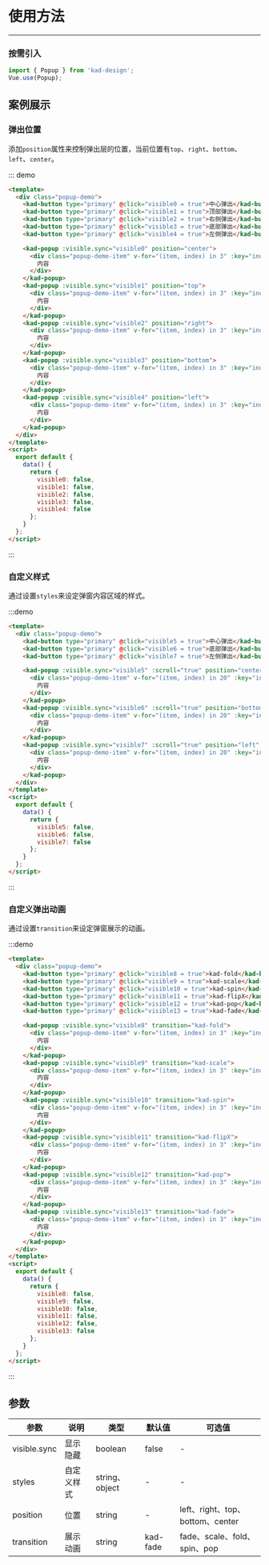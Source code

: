 # 使用方法

---

### 按需引入

```js
import { Popup } from 'kad-design';
Vue.use(Popup);
```

## 案例展示

### 弹出位置

添加`position`属性来控制弹出层的位置，当前位置有`top`、`right`、`bottom`、`left`、`center`。

::: demo

```html
<template>
  <div class="popup-demo">
    <kad-button type="primary" @click="visible0 = true">中心弹出</kad-button>
    <kad-button type="primary" @click="visible1 = true">顶部弹出</kad-button>
    <kad-button type="primary" @click="visible2 = true">右侧弹出</kad-button>
    <kad-button type="primary" @click="visible3 = true">底部弹出</kad-button>
    <kad-button type="primary" @click="visible4 = true">左侧弹出</kad-button>

    <kad-popup :visible.sync="visible0" position="center">
      <div class="popup-demo-item" v-for="(item, index) in 3" :key="index">
        内容
      </div>
    </kad-popup>
    <kad-popup :visible.sync="visible1" position="top">
      <div class="popup-demo-item" v-for="(item, index) in 3" :key="index">
        内容
      </div>
    </kad-popup>
    <kad-popup :visible.sync="visible2" position="right">
      <div class="popup-demo-item" v-for="(item, index) in 3" :key="index">
        内容
      </div>
    </kad-popup>
    <kad-popup :visible.sync="visible3" position="bottom">
      <div class="popup-demo-item" v-for="(item, index) in 3" :key="index">
        内容
      </div>
    </kad-popup>
    <kad-popup :visible.sync="visible4" position="left">
      <div class="popup-demo-item" v-for="(item, index) in 3" :key="index">
        内容
      </div>
    </kad-popup>
  </div>
</template>
<script>
  export default {
    data() {
      return {
        visible0: false,
        visible1: false,
        visible2: false,
        visible3: false,
        visible4: false
      };
    }
  };
</script>
```

:::

### 自定义样式

通过设置`styles`来设定弹窗内容区域的样式。

:::demo

```html
<template>
  <div class="popup-demo">
    <kad-button type="primary" @click="visible5 = true">中心弹出</kad-button>
    <kad-button type="primary" @click="visible6 = true">底部弹出</kad-button>
    <kad-button type="primary" @click="visible7 = true">左侧弹出</kad-button>

    <kad-popup :visible.sync="visible5" :scroll="true" position="center" :styles="{ width: '400px', height: '500px' }">
      <div class="popup-demo-item" v-for="(item, index) in 20" :key="index">
        内容
      </div>
    </kad-popup>
    <kad-popup :visible.sync="visible6" :scroll="true" position="bottom" :styles="{ height: '400px' }">
      <div class="popup-demo-item" v-for="(item, index) in 20" :key="index">
        内容
      </div>
    </kad-popup>
    <kad-popup :visible.sync="visible7" :scroll="true" position="left" :styles="{ width: '400px' }">
      <div class="popup-demo-item" v-for="(item, index) in 20" :key="index">
        内容
      </div>
    </kad-popup>
  </div>
</template>
<script>
  export default {
    data() {
      return {
        visible5: false,
        visible6: false,
        visible7: false
      };
    }
  };
</script>
```

:::

### 自定义弹出动画

通过设置`transition`来设定弹窗展示的动画。

:::demo

```html
<template>
  <div class="popup-demo">
    <kad-button type="primary" @click="visible8 = true">kad-fold</kad-button>
    <kad-button type="primary" @click="visible9 = true">kad-scale</kad-button>
    <kad-button type="primary" @click="visible10 = true">kad-spin</kad-button>
    <kad-button type="primary" @click="visible11 = true">kad-flipX</kad-button>
    <kad-button type="primary" @click="visible12 = true">kad-pop</kad-button>
    <kad-button type="primary" @click="visible13 = true">kad-fade</kad-button>

    <kad-popup :visible.sync="visible8" transition="kad-fold">
      <div class="popup-demo-item" v-for="(item, index) in 3" :key="index">
        内容
      </div>
    </kad-popup>
    <kad-popup :visible.sync="visible9" transition="kad-scale">
      <div class="popup-demo-item" v-for="(item, index) in 3" :key="index">
        内容
      </div>
    </kad-popup>
    <kad-popup :visible.sync="visible10" transition="kad-spin">
      <div class="popup-demo-item" v-for="(item, index) in 3" :key="index">
        内容
      </div>
    </kad-popup>
    <kad-popup :visible.sync="visible11" transition="kad-flipX">
      <div class="popup-demo-item" v-for="(item, index) in 3" :key="index">
        内容
      </div>
    </kad-popup>
    <kad-popup :visible.sync="visible12" transition="kad-pop">
      <div class="popup-demo-item" v-for="(item, index) in 3" :key="index">
        内容
      </div>
    </kad-popup>
    <kad-popup :visible.sync="visible13" transition="kad-fade">
      <div class="popup-demo-item" v-for="(item, index) in 3" :key="index">
        内容
      </div>
    </kad-popup>
  </div>
</template>
<script>
  export default {
    data() {
      return {
        visible8: false,
        visible9: false,
        visible10: false,
        visible11: false,
        visible12: false,
        visible13: false
      };
    }
  };
</script>
```

:::

## 参数

| 参数         | 说明       | 类型           | 默认值   | 可选值                           |
| ------------ | ---------- | -------------- | -------- | -------------------------------- |
| visible.sync | 显示隐藏   | boolean        | false    | -                                |
| styles       | 自定义样式 | string、object | -        | -                                |
| position     | 位置       | string         | -        | left、right、top、bottom、center |
| transition   | 展示动画   | string         | kad-fade | fade、scale、fold、spin、pop     |
